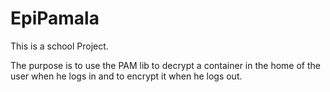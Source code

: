 # EpiPamala
This is a school Project.

The purpose is to use the PAM lib to decrypt a container in the home of the user when he logs in and to encrypt it when he logs out.